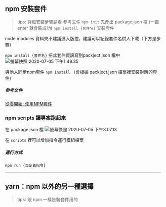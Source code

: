 ## npm 安裝套件
> tips:
> 詳細安裝步驟請看 參考文件
`npm init` 先產出 package.json 檔 (一直 enter 就會裝成功)
`npm install {套件名}` 安裝套件

node.modules 資料夾不建議進入版控，建議可以紀錄套件名供人下載（下方是步驟） 

`npm install {套件名}` 把此套件資訊寫到packject.json 檔中
![螢幕快照 2020-07-05 下午1.49.35](https://i.imgur.com/O2mDnIb.png)

與他人同步npm套件 `npm install` （會根據 packject.json 檔案裡安裝對應的套件）

##### 參考文件
[從零開始: 使用NPM套件](https://medium.com/html-test/%E5%BE%9E%E9%9B%B6%E9%96%8B%E5%A7%8B-%E4%BD%BF%E7%94%A8npm%E5%A5%97%E4%BB%B6-317beefdf182)  

### npm scripts 讓專案跑起來
在 package.json 檔
![螢幕快照 2020-07-05 下午3.07.13](https://i.imgur.com/tGhf98l.png)

在 `scripts` 裡可以增加指令運行模組檔案

##### 運行方式
```
npm run {自定義指令}
```

----

## yarn：npm 以外的另一種選擇
>tips:
>跟 npm 一樣是裝套件用的